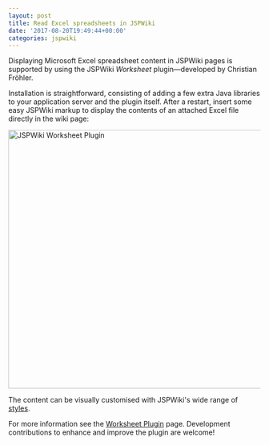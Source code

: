 ```yaml
---
layout: post
title: Read Excel spreadsheets in JSPWiki
date: '2017-08-20T19:49:44+00:00'
categories: jspwiki
---
```

<p>
Displaying Microsoft Excel spreadsheet content in JSPWiki pages is supported by using the JSPWiki<em> Worksheet</em> plugin—developed by Christian Fröhler.
</p> 
  <p>Installation is straightforward, consisting of adding a few extra Java libraries to your application server and the plugin itself. After a restart, insert some easy JSPWiki markup to display the contents of an attached Excel file directly in the wiki page:<br /></p> 
  <p><img src="https://blogs.apache.org/jspwiki/mediaresource/8199533f-ceab-413a-bb51-d0c16664ff8f" alt="JSPWiki Worksheet Plugin" width="897" height="517" /><br /></p> 
  <p>The content can be visually customised with JSPWiki's wide range of <a href="https://jspwiki-wiki.apache.org/Wiki.jsp?page=JSPWikiStyle#top" target="_blank" title="JSPWiki styles">styles</a>. </p> 
  <p>For more information see the <a href="https://jspwiki-wiki.apache.org/Wiki.jsp?page=WorksheetPlugin" target="_blank" title="JSPWiki Worksheet plugin page">Worksheet Plugin</a> page. Development contributions to enhance and improve the plugin are welcome!<br /></p>
